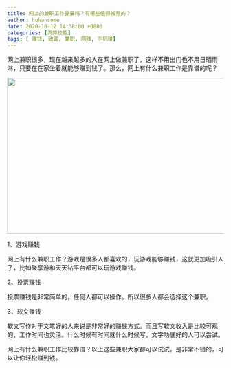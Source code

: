 ```yaml
---
title: 网上的兼职工作靠谱吗？有哪些值得推荐的？
author: huhansome
date: 2020-10-12 14:38:00 +0800
categories: [流弊技能]
tags: [ 赚钱, 致富, 兼职, 网赚, 手机赚]
---
```



网上兼职很多，现在越来越多的人在网上做兼职了，这样不用出门也不用日晒雨淋，只要在在家坐着就能够赚到钱了。那么，网上有什么兼职工作是靠谱的呢？

<img src="http://www.jinduoxia.com.cn/d/file/2020-12-08/2c3ebdd0a511600c49cccffb070ea4d6.jpg" style="width: 600px; height: 362px;"/>

1、游戏赚钱

网上有什么兼职工作？游戏是很多人都喜欢的，玩游戏能够赚钱，这就更加吸引人了，比如聚享游和天天钻平台都可以玩游戏赚钱。

2、投票赚钱

投票赚钱是非常简单的，任何人都可以操作。所以很多人都会选择这个兼职。

3、软文赚钱

软文写作对于文笔好的人来说是非常好的赚钱方式。而且写软文收入是比较可观的，工作时间也灵活。什么时候有时间就什么时候写，文字功底好的人可以尝试。

网上有什么兼职工作比较靠谱？以上这些兼职大家都可以试试，是非常不错的，可以让你轻松赚到钱。